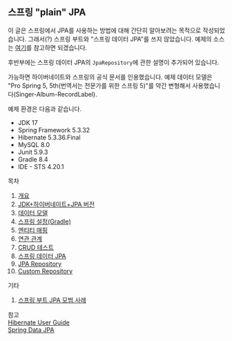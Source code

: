 ## 스프링 "plain" JPA

이 글은 스프링에서 JPA를 사용하는 방법에 대해 간단히 알아보려는 목적으로 작성되었습니다. 그래서(?) 스프링 부트와 "스프링 데이터 JPA"를 쓰지 않았습니다.
예제의 소스는 [여기](https://github.com/boyd-dev/demo-jpa/tree/main/example)를 참고하면 되겠습니다.  

후반부에는 스프링 데이터 JPA의 `JpaRepository`에 관한 설명이 추가되어 있습니다. 

가능하면 하이버네이트와 스프링의 공식 문서를 인용했습니다. 예제 데이터 모델은 "Pro Spring 5, 5th(번역서는 전문가를 위한 스프링 5)"를 약간 변형해서 사용했습니다(Singer-Album-RecordLabel).

예제 환경은 다음과 같습니다.

- JDK 17
- Spring Framework 5.3.32
- Hibernate 5.3.36.Final
- MySQL 8.0
- Junit 5.9.3
- Gradle 8.4
- IDE - STS 4.20.1

목차

1. [개요](01/README.md)
2. [JDK+하이버네이트+JPA 버전](02/README.md)
3. [데이터 모델](03/README.md)
4. [스프링 설정(Gradle)](04/README.md)
5. [엔티티 매핑](05/README.md)
6. [연관 관계](06/README.md)
7. [CRUD 테스트](07/README.md)
8. [스프링 데이터 JPA](08/README.md)
9. [JPA Repository](09/README.md)
10. [Custom Repository](10/README.md)

기타  

1. [스프링 부트 JPA 모범 사례](97911/README.md)


참고  
[Hibernate User Guide](https://docs.jboss.org/hibernate/orm/5.3/userguide/html_single/Hibernate_User_Guide.html)  
[Spring Data JPA](https://docs.spring.io/spring-data/jpa/docs/2.7.x/reference/html/)
